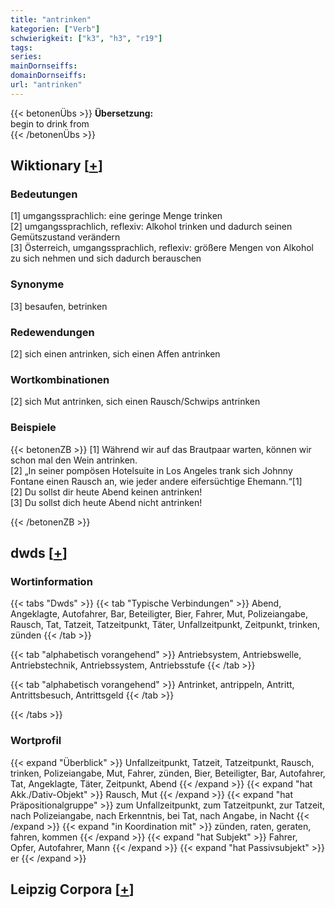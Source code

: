 ```yaml
---
title: "antrinken"
kategorien: ["Verb"]
schwierigkeit: ["k3", "h3", "r19"]
tags:
series:
mainDornseiffs:
domainDornseiffs:
url: "antrinken"
---
```


{{< betonenÜbs >}}
**Übersetzung:**  
begin to drink from  
{{< /betonenÜbs >}}

## Wiktionary [[+](https://de.wiktionary.org/wiki/antrinken)]

### Bedeutungen
[1] umgangssprachlich: eine geringe Menge trinken  
[2] umgangssprachlich, reflexiv: Alkohol trinken und dadurch seinen Gemütszustand verändern  
[3] Österreich, umgangssprachlich, reflexiv: größere Mengen von Alkohol zu sich nehmen und sich dadurch berauschen  

### Synonyme
[3] besaufen, betrinken  

### Redewendungen
[2] sich einen antrinken, sich einen Affen antrinken  

### Wortkombinationen
[2] sich Mut antrinken, sich einen Rausch/Schwips antrinken  

### Beispiele
{{< betonenZB >}}
[1] Während wir auf das Brautpaar warten, können wir schon mal den Wein antrinken.  
[2] „In seiner pompösen Hotelsuite in Los Angeles trank sich Johnny Fontane einen Rausch an, wie jeder andere eifersüchtige Ehemann.“[1]  
[2] Du sollst dir heute Abend keinen antrinken!  
[3] Du sollst dich heute Abend nicht antrinken!  

{{< /betonenZB >}}


## dwds [[+](https://www.dwds.de/wb/antrinken)]

### Wortinformation
{{< tabs "Dwds" >}}
{{< tab "Typische Verbindungen" >}}
Abend, Angeklagte, Autofahrer, Bar, Beteiligter, Bier, Fahrer, Mut, Polizeiangabe, Rausch, Tat, Tatzeit, Tatzeitpunkt, Täter, Unfallzeitpunkt, Zeitpunkt, trinken, zünden
{{< /tab >}}

{{< tab "alphabetisch vorangehend" >}}
Antriebsystem, Antriebswelle, Antriebstechnik, Antriebssystem, Antriebsstufe
{{< /tab >}}

{{< tab "alphabetisch vorangehend" >}}
Antrinket, antrippeln, Antritt, Antrittsbesuch, Antrittsgeld
{{< /tab >}}

{{< /tabs >}}

### Wortprofil
{{< expand "Überblick" >}} Unfallzeitpunkt, Tatzeit, Tatzeitpunkt, Rausch, trinken, Polizeiangabe, Mut, Fahrer, zünden, Bier, Beteiligter, Bar, Autofahrer, Tat, Angeklagte, Täter, Zeitpunkt, Abend {{< /expand >}}
{{< expand "hat Akk./Dativ-Objekt" >}} Rausch, Mut {{< /expand >}}
{{< expand "hat Präpositionalgruppe" >}} zum Unfallzeitpunkt, zum Tatzeitpunkt, zur Tatzeit, nach Polizeiangabe, nach Erkenntnis, bei Tat, nach Angabe, in Nacht {{< /expand >}}
{{< expand "in Koordination mit" >}} zünden, raten, geraten, fahren, kommen {{< /expand >}}
{{< expand "hat Subjekt" >}} Fahrer, Opfer, Autofahrer, Mann {{< /expand >}}
{{< expand "hat Passivsubjekt" >}} er {{< /expand >}}

## Leipzig Corpora [[+](https://corpora.uni-leipzig.de/en/res?word=antrinken&corpusId=deu_newscrawl-public_2018)]

